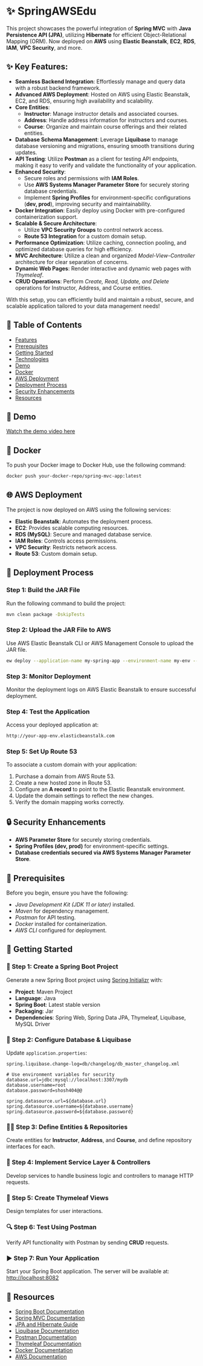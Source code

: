 # ✨ SpringAWSEdu

This project showcases the powerful integration of **Spring MVC** with **Java Persistence API (JPA)**, utilizing **Hibernate** for efficient Object-Relational Mapping (ORM). Now deployed on **AWS** using **Elastic Beanstalk**, **EC2**, **RDS**, **IAM**, **VPC Security**, and more.

## ✨ Key Features:
- **Seamless Backend Integration**: Effortlessly manage and query data with a robust backend framework.
- **Advanced AWS Deployment**: Hosted on AWS using Elastic Beanstalk, EC2, and RDS, ensuring high availability and scalability.
- **Core Entities**:
  - **Instructor**: Manage instructor details and associated courses.
  - **Address**: Handle address information for instructors and courses.
  - **Course**: Organize and maintain course offerings and their related entities.
- **Database Schema Management**: Leverage **Liquibase** to manage database versioning and migrations, ensuring smooth transitions during updates.
- **API Testing**: Utilize **Postman** as a client for testing API endpoints, making it easy to verify and validate the functionality of your application.
- **Enhanced Security**: 
  - Secure roles and permissions with **IAM Roles**.
  - Use **AWS Systems Manager Parameter Store** for securely storing database credentials.
  - Implement **Spring Profiles** for environment-specific configurations (**dev, prod**), improving security and maintainability.
- **Docker Integration**: Easily deploy using Docker with pre-configured containerization support.
- **Scalable & Secure Architecture**:
  - Utilize **VPC Security Groups** to control network access.
  - **Route 53 Integration** for a custom domain setup.
- **Performance Optimization**: Utilize caching, connection pooling, and optimized database queries for high efficiency.
- **MVC Architecture**: Utilize a clean and organized *Model-View-Controller* architecture for clear separation of concerns.
- **Dynamic Web Pages**: Render interactive and dynamic web pages with *Thymeleaf*.
- **CRUD Operations**: Perform *Create, Read, Update, and Delete* operations for Instructor, Address, and Course entities.

With this setup, you can efficiently build and maintain a robust, secure, and scalable application tailored to your data management needs!

## 📝 Table of Contents
- [Features](#features)
- [Prerequisites](#prerequisites)
- [Getting Started](#getting-started)
- [Technologies](#technologies)
- [Demo](#demo)
- [Docker](#docker)
- [AWS Deployment](#aws-deployment)
- [Deployment Process](#deployment-process)
- [Security Enhancements](#security-enhancements)
- [Resources](#resources)

## 🎥 Demo

[Watch the demo video here](https://drive.google.com/drive/folders/1Z7WG3Q52P4SGVnE3FR706UXGT05RHmjF)

## 🐙 Docker

To push your Docker image to Docker Hub, use the following command:

```bash
docker push your-docker-repo/spring-mvc-app:latest
```

## 🌐 AWS Deployment

The project is now deployed on AWS using the following services:
- **Elastic Beanstalk**: Automates the deployment process.
- **EC2**: Provides scalable computing resources.
- **RDS (MySQL)**: Secure and managed database service.
- **IAM Roles**: Controls access permissions.
- **VPC Security**: Restricts network access.
- **Route 53**: Custom domain setup.

## 🚀 Deployment Process

### Step 1: Build the JAR File
Run the following command to build the project:
```bash
mvn clean package -DskipTests
```

### Step 2: Upload the JAR File to AWS
Use AWS Elastic Beanstalk CLI or AWS Management Console to upload the JAR file.
```bash
ew deploy --application-name my-spring-app --environment-name my-env --version-label v1 --source-bundle myapp.jar
```

### Step 3: Monitor Deployment
Monitor the deployment logs on AWS Elastic Beanstalk to ensure successful deployment.

### Step 4: Test the Application
Access your deployed application at:
```bash
http://your-app-env.elasticbeanstalk.com
```

### Step 5: Set Up Route 53
To associate a custom domain with your application:
1. Purchase a domain from AWS Route 53.
2. Create a new hosted zone in Route 53.
3. Configure an **A record** to point to the Elastic Beanstalk environment.
4. Update the domain settings to reflect the new changes.
5. Verify the domain mapping works correctly.

## 🔒 Security Enhancements
- **AWS Parameter Store** for securely storing credentials.
- **Spring Profiles (dev, prod)** for environment-specific settings.
- **Database credentials secured via AWS Systems Manager Parameter Store**.

## 🐂 Prerequisites

Before you begin, ensure you have the following:
- *Java Development Kit (JDK 11 or later)* installed.
- *Maven* for dependency management.
- *Postman* for API testing.
- *Docker* installed for containerization.
- *AWS CLI* configured for deployment.

## 💾 Getting Started

### 🚀 Step 1: Create a Spring Boot Project

Generate a new Spring Boot project using [Spring Initializr](https://start.spring.io/) with:
- **Project**: Maven Project
- **Language**: Java
- **Spring Boot**: Latest stable version
- **Packaging**: Jar
- **Dependencies**: Spring Web, Spring Data JPA, Thymeleaf, Liquibase, MySQL Driver

### 💪 Step 2: Configure Database & Liquibase

Update `application.properties`:
```properties
spring.liquibase.change-log=db/changelog/db_master_changelog.xml

# Use environment variables for security
database.url=jdbc:mysql://localhost:3307/mydb
database.username=root
database.password=shosh404@@

spring.datasource.url=${database.url}
spring.datasource.username=${database.username}
spring.datasource.password=${database.password}
```

### 👨‍💻 Step 3: Define Entities & Repositories

Create entities for **Instructor**, **Address**, and **Course**, and define repository interfaces for each.

### 🔧 Step 4: Implement Service Layer & Controllers

Develop services to handle business logic and controllers to manage HTTP requests.

### 🎨 Step 5: Create Thymeleaf Views

Design templates for user interactions.

### 🔍 Step 6: Test Using Postman

Verify API functionality with Postman by sending **CRUD** requests.

### ▶️ Step 7: Run Your Application

Start your Spring Boot application. The server will be available at:
[http://localhost:8082](http://localhost:8082)

## 💽 Resources
- [Spring Boot Documentation](https://spring.io/projects/spring-boot)
- [Spring MVC Documentation](https://docs.spring.io/spring-framework/docs/current/reference/html/web.html#mvc)
- [JPA and Hibernate Guide](https://docs.jboss.org/hibernate/orm/current/userguide/html_single/)
- [Liquibase Documentation](https://www.liquibase.org/documentation/index.html)
- [Postman Documentation](https://learning.postman.com/)
- [Thymeleaf Documentation](https://www.thymeleaf.org/documentation.html)
- [Docker Documentation](https://docs.docker.com/get-started/)
- [AWS Documentation](https://docs.aws.amazon.com/)
